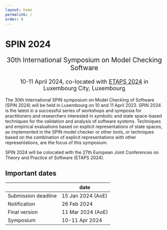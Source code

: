 ```yaml
---
layout: home
permalink: /
order: 0
---
```


# SPIN 2024

<p style="text-align: center;font-size:21px">
30th International Symposium on Model Checking Software
</p>

<p style="margin-bottom:5mm;"></p>

<p style="text-align: center;font-size:18px">
10-11 April 2024, co-located with <a href="https://etaps.org/2024/">ETAPS 2024</a> in Luxembourg City, Luxembourg
</p>

The 30th International SPIN symposium on Model Checking of Software (SPIN 2024) will be held in Luxembourg on 10 and 11 April 2023. SPIN 2024 is the latest in a successful series of workshops and symposia for practitioners and researchers interested in symbolic and state space-based techniques for the validation and analysis of software systems. Techniques and empirical evaluations based on explicit representations of state spaces, as implemented in the SPIN model checker or other tools, or techniques based on the combination of explicit representations with other representations, are the focus of this symposium.

SPIN 2024 will be colocated with the 27th European Joint Conferences on Theory and Practice of Software (ETAPS 2024).

## Important dates

|                      | date              |
|----------------------|-------------------|
| Submission deadline  | 15 Jan 2024 (AoE) |
| Notification         | 26 Feb 2024       |
| Final version        | 11 Mar 2024 (AoE) |
| Symposium            | 10-11 Apr 2024    |

<!-- ## News -->

